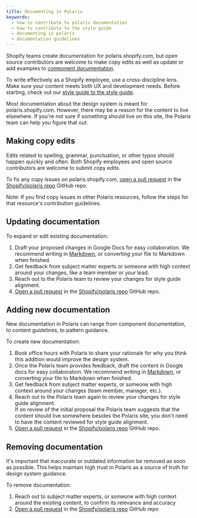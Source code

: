```yaml
---
title: Documenting in Polaris
keywords:
  - how to contribute to polaris documentation
  - how to contribute to the style guide
  - documenting in polaris
  - documentation guidelines
---
```


Shopify teams create documentation for polaris.shopify.com, but open source contributors are welcome to make copy edits as well as update or add examples to [component documentation](/contributing/components).

To write effectively as a Shopify employee, use a cross-discipline lens. Make sure your content meets both UX and development needs. Before starting, check out our [style guide to the style guide](https://docs.google.com/document/d/1zVDsHIWhoir2svRjdtSdRbD_ruTz3K1nAJcQLGPVQwM/edit#heading=h.ni67tdntu9cr).

Most documentation about the design system is meant for polaris.shopify.com. However, there may be a reason for the content to live elsewhere. If you're not sure if something should live on this site, the Polaris team can help you figure that out.

## Making copy edits

Edits related to spelling, grammar, punctuation, or other typos should happen quickly and often. Both Shopify employees and open source contributors are welcome to submit copy edits.

To fix any copy issues on polaris.shopify.com, [open a pull request](/contributing/shipping-your-contribution#open-your-first-pr) in the [Shopify/polaris repo](https://github.com/Shopify/polaris) GitHub repo.

Note: If you find copy issues in other Polaris resources, follow the steps for that resource's contribution guidelines.

## Updating documentation

To expand or edit existing documentation:

1. Draft your proposed changes in Google Docs for easy collaboration. We recommend writing in [Markdown](https://www.markdownguide.org/cheat-sheet/), or converting your file to Markdown when finished.
2. Get feedback from subject matter experts or someone with high context around your changes, like a team member or your lead.
3. Reach out to the Polaris team to review your changes for style guide alignment.
4. [Open a pull request](/contributing/shipping-your-contribution#open-your-first-pr) in the [Shopify/polaris repo](https://github.com/Shopify/polaris) GitHub repo.

## Adding new documentation

New documentation in Polaris can range from component documentation, to content guidelines, to pattern guidance.

To create new documentation:

1. Book office hours with Polaris to share your rationale for why you think this addition would improve the design system.
2. Once the Polaris team provides feedback, draft the content in Google docs for easy collaboration. We recommend writing in [Markdown](https://www.markdownguide.org/cheat-sheet/), or converting your file to Markdown when finished.
3. Get feedback from subject matter experts, or someone with high context around your changes (team member, manager, etc.).
4. Reach out to the Polaris team again to review your changes for style guide alignment.
   <br /> If on review of the initial proposal the Polaris team suggests that the content should live somewhere besides the Polaris site, you don't need to have the content reviewed for style guide alignment.
5. [Open a pull request](/contributing/shipping-your-contribution#open-your-first-pr) in the [Shopify/polaris repo](https://github.com/Shopify/polaris) GitHub repo.

## Removing documentation

It's important that inaccurate or outdated information be removed as soon as possible. This helps maintain high trust in Polaris as a source of truth for design system guidance.

To remove documentation:

1. Reach out to subject matter experts, or someone with high context around the existing content, to confirm its relevance and accuracy
2. [Open a pull request](/contributing/shipping-your-contribution#open-your-first-pr) in the [Shopify/polaris repo](https://github.com/Shopify/polaris) GitHub repo
